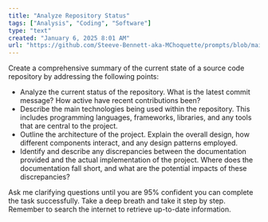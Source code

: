 ```yaml
---
title: "Analyze Repository Status"
tags: ["Analysis", "Coding", "Software"]
type: "text"
created: "January 6, 2025 8:01 AM"
url: "https://github.com/Steeve-Bennett-aka-MChoquette/prompts/blob/main/analyze_repository_status.md"
---
```


Create a comprehensive summary of the current state of a source code repository by addressing the following points:

- Analyze the current status of the repository. What is the latest commit message? How active have recent contributions been?  
- Describe the main technologies being used within the repository. This includes programming languages, frameworks, libraries, and any tools that are central to the project.
- Outline the architecture of the project. Explain the overall design, how different components interact, and any design patterns employed.
- Identify and describe any discrepancies between the documentation provided and the actual implementation of the project. Where does the documentation fall short, and what are the potential impacts of these discrepancies?

Ask me clarifying questions until you are 95% confident you can complete the task successfully. Take a deep breath and take it step by step. Remember to search the internet to retrieve up-to-date information.